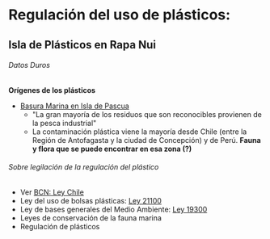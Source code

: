 # Regulación del uso de plásticos:
## Isla de Plásticos en Rapa Nui
###### *Datos Duros*
**Orígenes de los plásticos**
- [Basura Marina en Isla de Pascua](https://es.mongabay.com/2020/02/basura-marina-en-isla-de-pascua-chile/)
  - "La gran mayoría de los residuos que son reconocibles provienen de la pesca industrial"
  - La contaminación plástica viene la mayoría desde Chile (entre la Región de Antofagasta y la ciudad de Concepción) y de Perú.
**Fauna y flora que se puede encontrar en esa zona (?)**
###### *Sobre legilación de la regulación del plástico*
- Ver [BCN: Ley Chile](https://www.bcn.cl/leychile/)
- Ley del uso de bolsas plásticas: [Ley 21100](https://www.bcn.cl/leychile/navegar?idNorma=1121380)
- Ley de bases generales del Medio Ambiente: [Ley 19300](https://www.bcn.cl/leychile/navegar?idNorma=30667)
- Leyes de conservación de la fauna marina
- Regulación de plásticos
###### 
